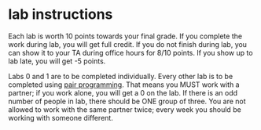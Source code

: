 # lab instructions

Each lab is worth 10 points towards your final grade.
If you complete the work during lab, you will get full credit.
If you do not finish during lab, you can show it to your TA during office hours for 8/10 points.
If you show up to lab late, you will get -5 points.

Labs 0 and 1 are to be completed individually.
Every other lab is to be completed using [pair programming](https://en.wikipedia.org/wiki/Pair_programming).
That means you MUST work with a partner;
if you work alone, you will get a 0 on the lab.
If there is an odd number of people in lab, there should be ONE group of three.
You are not allowed to work with the same partner twice;
every week you should be working with someone different.
